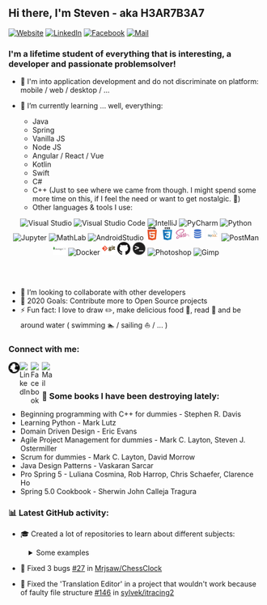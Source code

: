 ## Hi there, I'm Steven - aka H3AR7B3A7

[![Website](https://img.shields.io/website?label=Profile%20Page&style=for-the-badge&url=https%3A%2F%2Fh3ar7b3a7.github.io%2FProfilePage)](https://h3ar7b3a7.github.io/ProfilePage)
[![LinkedIn](https://img.shields.io/badge/linkedin-%230077B5.svg?&style=for-the-badge&logo=linkedin&logoColor=white)](https://www.linkedin.com/in/developersteven)
[![Facebook](https://img.shields.io/badge/facebook-%231877F2.svg?&style=for-the-badge&logo=facebook&logoColor=white)](https://www.facebook.com/steven.d.powers.3)
[![Mail](https://img.shields.io/badge/gmail-D14836?&style=for-the-badge&logo=gmail&logoColor=white)](mailto:steven.d.hondt.sdh@gmail.com)

### I'm a lifetime student of everything that is interesting, a developer and passionate problemsolver!

- 💪 I'm into application development and do not discriminate on platform: mobile / web / desktop / ...
- 🌱 I’m currently learning ... well, everything:

  - Java
  - Spring
  - Vanilla JS
  - Node JS
  - Angular / React / Vue
  - Kotlin
  - Swift
  - C#
  - C++ (Just to see where we came from though. I might spend some more time on this,
          if I feel the need or want to get nostalgic. 🤣)
  - Other languages & tools I use:

<p align="center">
<img alt="Visual Studio" width="26px" src="https://upload.wikimedia.org/wikipedia/commons/thumb/e/e4/Visual_Studio_2013_Logo.svg/500px-Visual_Studio_2013_Logo.svg.png" />
<img alt="Visual Studio Code" width="26px" src="https://upload.wikimedia.org/wikipedia/commons/thumb/9/9a/Visual_Studio_Code_1.35_icon.svg/512px-Visual_Studio_Code_1.35_icon.svg.png" />
<img alt="IntelliJ" width="26px" src="https://banner2.cleanpng.com/20180603/efw/kisspng-intellij-idea-integrated-development-environment-j-5b14b07dca5431.8900998115280825578288.jpg" />
<img alt="PyCharm" width="26px" src="https://upload.wikimedia.org/wikipedia/commons/thumb/a/a1/PyCharm_Logo.svg/512px-PyCharm_Logo.svg.png" />
<img alt="Python" width="26px" src="https://www.flaticon.com/svg/static/icons/svg/1387/1387537.svg" />
<img alt="Jupyter" width="26px" src="https://upload.wikimedia.org/wikipedia/commons/thumb/3/38/Jupyter_logo.svg/44px-Jupyter_logo.svg.png" />
<img alt="MathLab" width="26px" src="https://upload.wikimedia.org/wikipedia/commons/thumb/2/21/Matlab_Logo.png/667px-Matlab_Logo.png" />
<img alt="AndroidStudio" width="26px" src="https://upload.wikimedia.org/wikipedia/commons/thumb/6/68/Androidstudio.png/600px-Androidstudio.png" />
<img alt="HTML5" width="26px" src="https://raw.githubusercontent.com/github/explore/80688e429a7d4ef2fca1e82350fe8e3517d3494d/topics/html/html.png" />
<img alt="CSS3" width="26px" src="https://raw.githubusercontent.com/github/explore/80688e429a7d4ef2fca1e82350fe8e3517d3494d/topics/css/css.png" />
<img alt="Sass" width="26px" src="https://raw.githubusercontent.com/github/explore/80688e429a7d4ef2fca1e82350fe8e3517d3494d/topics/sass/sass.png" />
<img alt="SQL" width="26px" src="https://raw.githubusercontent.com/github/explore/80688e429a7d4ef2fca1e82350fe8e3517d3494d/topics/sql/sql.png" />
<img alt="MySQL" width="26px" src="https://raw.githubusercontent.com/github/explore/80688e429a7d4ef2fca1e82350fe8e3517d3494d/topics/mysql/mysql.png" />
<img alt="PostMan" width="26px" src="https://www.migenius.com/migenius/wp-content/uploads/2016/06/postman-logo@2x-540x540.png" />
<img alt="MongoDB" width="26px" src="https://raw.githubusercontent.com/github/explore/80688e429a7d4ef2fca1e82350fe8e3517d3494d/topics/mongodb/mongodb.png" />
<img alt="Docker" width="26px" src="https://nl-wiki.ikoula.com/images/7/7a/Docker_log.png" />
<img alt="Git" width="26px" src="https://raw.githubusercontent.com/github/explore/80688e429a7d4ef2fca1e82350fe8e3517d3494d/topics/git/git.png" />
<img alt="GitHub" width="26px" src="https://raw.githubusercontent.com/github/explore/78df643247d429f6cc873026c0622819ad797942/topics/github/github.png" />
<img alt="Terminal" width="26px" src="https://raw.githubusercontent.com/github/explore/80688e429a7d4ef2fca1e82350fe8e3517d3494d/topics/terminal/terminal.png" />
<img alt="Photoshop" width="26px" src="https://upload.wikimedia.org/wikipedia/commons/b/be/Adobe_Photoshop_CS6_icon.png" />
<img alt="Gimp" width="26px" src="https://upload.wikimedia.org/wikipedia/commons/5/55/GIMP_Icon.png" />
</p>
<br>
<br>

- 👯 I’m looking to collaborate with other developers
- 🥅 2020 Goals: Contribute more to Open Source projects
- ⚡ Fun fact: I love to draw ✏️, make delicious food 🍴, read 📕 and be around water ( swimming 🏊 / sailing ⛵ / ... )

### Connect with me:

[<img align="left" alt="ProfilePage" width="22px" src="https://raw.githubusercontent.com/iconic/open-iconic/master/svg/globe.svg" />](https://h3ar7b3a7.github.io/ProfilePage)
[<img align="left" alt="LinkedIn" width="22px" src="https://cdn.jsdelivr.net/npm/simple-icons@v3/icons/linkedin.svg" />](https://www.linkedin.com/in/developersteven)
[<img align="left" alt="Facebook" width="22px" src="https://cdn.jsdelivr.net/npm/simple-icons@3.12.1/icons/facebook.svg" />](https://www.facebook.com/steven.d.powers.3)
[<img align="left" alt="Mail" width="22px" src="https://cdn.jsdelivr.net/npm/simple-icons@3.12.1/icons/mail-dot-ru.svg" />](mailto:steven.d.hondt.sdh@gmail.com)
<br>
<br>

### 📕 Some books I have been destroying lately:

- Beginning programming with C++ for dummies - Stephen R. Davis
- Learning Python - Mark Lutz
- Domain Driven Design - Eric Evans
- Agile Project Management for dummies - Mark C. Layton, Steven J. Ostermiller
- Scrum for dummies - Mark C. Layton, David Morrow
- Java Design Patterns - Vaskaran Sarcar
- Pro Spring 5 - Luliana Cosmina, Rob Harrop, Chris Schaefer, Clarence Ho
- Spring 5.0 Cookbook - Sherwin John Calleja Tragura

### 📊 Latest GitHub activity:
- 🎓 Created a lot of repositories to learn about different subjects:
    <details style="padding-left: 1rem;">
      <summary>Some examples</summary>
  
     - Spring: [SpringCourses](https://github.com/H3AR7B3A7/SpringCourses)
     - Jupyter Lab & Notebooks: [ExploringJupyterLab](https://github.com/H3AR7B3A7/ExploringJupyterLab)
     - Vanilla Javascript: [JSProjects](https://github.com/H3AR7B3A7/JSProjects)
     - PyGame: [SpaceInvaders](https://github.com/H3AR7B3A7/SpaceInvaders)
     - Java I/O: [AutomatedPitchMailer](https://github.com/H3AR7B3A7/AutomatedPitchMailer)
     - ...
 
    </details>

- 💪 Fixed 3 bugs [#27](https://github.com/Mrjsaw/ChessClock/pull/27) in [Mrjsaw/ChessClock](https://github.com/Mrjsaw/ChessClock)
- 💪 Fixed the 'Translation Editor' in a project that wouldn't work because of faulty file structure [#146](https://github.com/sylvek/itracing2/pull/146) in [sylvek/itracing2](https://github.com/sylvek/itracing2)

